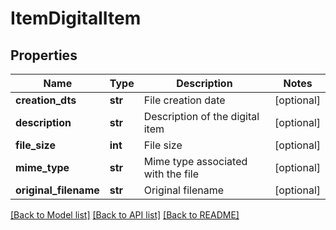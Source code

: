 # ItemDigitalItem

## Properties
Name | Type | Description | Notes
------------ | ------------- | ------------- | -------------
**creation_dts** | **str** | File creation date | [optional] 
**description** | **str** | Description of the digital item | [optional] 
**file_size** | **int** | File size | [optional] 
**mime_type** | **str** | Mime type associated with the file | [optional] 
**original_filename** | **str** | Original filename | [optional] 

[[Back to Model list]](../README.md#documentation-for-models) [[Back to API list]](../README.md#documentation-for-api-endpoints) [[Back to README]](../README.md)


